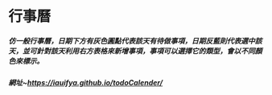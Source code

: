 # 行事曆

##### 仿一般行事曆，日期下方有灰色圓點代表該天有待做事項，日期反藍則代表選中該天，並可針對該天利用右方表格來新增事項，事項可以選擇它的類型，會以不同顏色來標示。
##### 網址~https://iauifya.github.io/todoCalender/
